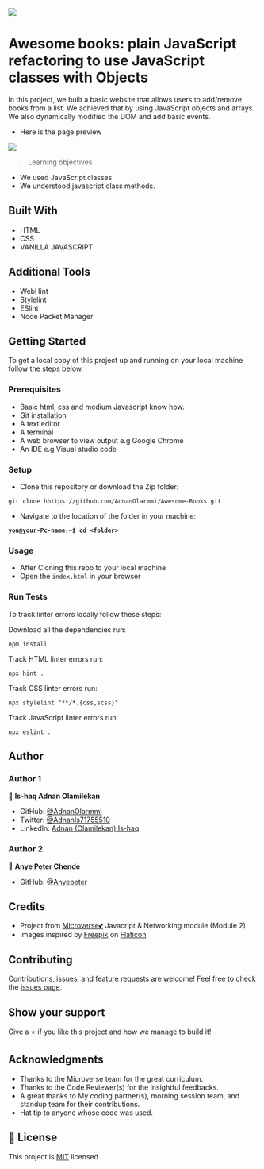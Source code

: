 ![](https://img.shields.io/badge/Microverse-blueviolet)

# Awesome books: plain JavaScript refactoring to use JavaScript classes with Objects

In this project, we built a basic website that allows users to add/remove books from a list. We achieved that by using JavaScript objects and arrays. We also dynamically modified the DOM and add basic events.

- Here is the page preview

<p>
 <img src="Images/mobileclass.gif" />
</p>

> Learning objectives

- We used JavaScript classes.
- We understood javascript class methods.

## Built With

- HTML
- CSS
- VANILLA JAVASCRIPT

## Additional Tools

- WebHint
- Stylelint
- ESlint
- Node Packet Manager

## Getting Started

To get a local copy of this project up and running on your local machine follow the steps below.

### Prerequisites

- Basic html, css and medium Javascript know how.
- Git installation
- A text editor
- A terminal
- A web browser to view output e.g Google Chrome
- An IDE e.g Visual studio code

### Setup

- Clone this repository or download the Zip folder:

```
git clone hhttps://github.com/AdnanOlarmmi/Awesome-Books.git
```

- Navigate to the location of the folder in your machine:

**`you@your-Pc-name:~$ cd <folder>`**

### Usage

- After Cloning this repo to your local machine
- Open the `index.html` in your browser

### Run Tests

To track linter errors locally follow these steps:

Download all the dependencies run:

```
npm install
```

Track HTML linter errors run:

```
npx hint .
```

Track CSS linter errors run:

```
npx stylelint "**/*.{css,scss}"
```

Track JavaScript linter errors run:

```
npx eslint .
```

## Author

### Author 1

👤 **Is-haq Adnan Olamilekan**

- GitHub: [@AdnanOlarmmi](https://github.com/adnanolarmmi)
- Twitter: [@AdnanIs71755510](https://twitter.com/AdnanIs71755510)
- LinkedIn: [Adnan (Olamilekan) Is-haq](https://linkedin.com/in/adnan-is-haq-olamilekan)

### Author 2

👤 **Anye Peter Chende**

- GitHub: [@Anyepeter](https://github.com/anyepeter)

## Credits

- Project from [Microverse💕](https://bit.ly/MicroverseTN) Javacript & Networking module (Module 2)
- Images inspired by [Freepik](https://www.freepik.com/?_gl=1*10wse9k*test_ga*MjAwMzExMTA0OS4xNjYzNTc3NjMz*test_ga_523JXC6VL7*MTY2MzU3NzYzNS4xLjEuMTY2MzU3NzY2NC4zMS4wLjA.*fp_ga*MjAwMzExMTA0OS4xNjYzNTc3NjMz*fp_ga_1ZY8468CQB*MTY2MzU3NzYzNS4xLjEuMTY2MzU3NzY2NC4zMS4wLjA.) on [Flaticon](https://www.flaticon.com/free-icons/book-stack)

## Contributing

Contributions, issues, and feature requests are welcome!
Feel free to check the [issues page](https://github.com/AdnanOlarmmi/Awesome-Books/issues).

## Show your support

Give a ⭐️ if you like this project and how we manage to build it!

## Acknowledgments

- Thanks to the Microverse team for the great curriculum.
- Thanks to the Code Reviewer(s) for the insightful feedbacks.
- A great thanks to My coding partner(s), morning session team, and standup team for their contributions.
- Hat tip to anyone whose code was used.

## 📝 License

This project is [MIT](MIT.md) licensed
